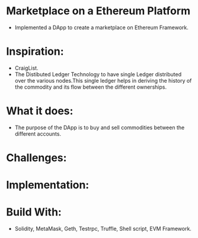 # Marketplace on a Ethereum Platform
* Implemented a DApp to create a marketplace on Ethereum Framework.

# Inspiration:
* CraigList.
* The Distibuted Ledger Technology to have single Ledger distributed over the various nodes.This single ledger helps in deriving the history of the commodity and its flow between the different ownerships.

# What it does:
* The purpose of the DApp is to buy and sell commodities between the different accounts.

# Challenges:

# Implementation:


# Build With:
* Solidity, MetaMask, Geth, Testrpc, Truffle, Shell script, EVM Framework.



